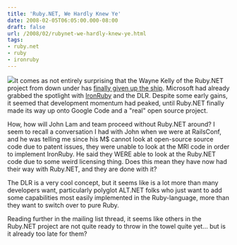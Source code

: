 ```yaml
---
title: 'Ruby.NET, We Hardly Knew Ye'
date: 2008-02-05T06:05:00.000-08:00
draft: false
url: /2008/02/rubynet-we-hardly-knew-ye.html
tags: 
- ruby.net
- ruby
- ironruby
---
```


[![](http://1.bp.blogspot.com/_-uGpx0_gPO8/RtCrI7tb_VI/AAAAAAAAAG8/D7rLdrgDmbs/s320/HamletSkullHCSealous.jpg)](http://1.bp.blogspot.com/_-uGpx0_gPO8/RtCrI7tb_VI/AAAAAAAAAG8/D7rLdrgDmbs/s320/HamletSkullHCSealous.jpg)It comes as not entirely surprising that the Wayne Kelly of the Ruby.NET project from down under has [finally given up the ship](http://groups.google.com/group/RubyDOTNET/browse_frm/thread/1752830c857620b0#f34570019c391974). Microsoft had already grabbed the spotlight with [IronRuby](http://www.ironruby.net/) and the DLR. Despite some early gains, it seemed that development momentum had peaked, until Ruby.NET finally made its way up onto Google Code and a "real" open source project.  
  
How, how will John Lam and team proceed without Ruby.NET around? I seem to recall a conversation I had with John when we were at RailsConf, and he was telling me since his M$ cannot look at open-source source code due to patent issues, they were unable to look at the MRI code in order to implement IronRuby. He said they WERE able to look at the Ruby.NET code due to some weird licensing thing. Does this mean they have now had their way with Ruby.NET, and they are done with it?  
  
The DLR is a very cool concept, but it seems like is a lot more than many developers want, particularly polyglot ALT.NET folks who just want to add some capabilities most easily implemented in the Ruby-language, more than they want to switch over to pure Ruby.  
  
Reading further in the mailing list thread, it seems like others in the Ruby.NET project are not quite ready to throw in the towel quite yet... but is it already too late for them?